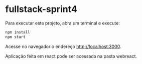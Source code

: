 # fullstack-sprint4

Para executar este projeto, abra um terminal e execute:

```bash
npm install
npm start
```

Acesse no navegador o endereço <http://localhost:3000>.

Aplicação feita em react pode ser acessada na pasta webreact.